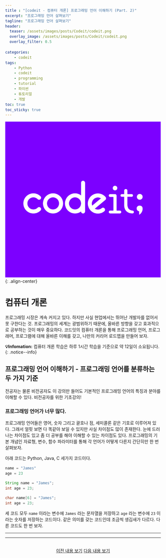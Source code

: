 ```yaml
---
title : "[codeit - 컴퓨터 개론] 프로그래밍 언어 이해하기 (Part. 2)"
excerpt: "프로그래밍 언어 살펴보기"
tagline: "프로그래밍 언어 살펴보기"
header:
  teaser: /assets/images/posts/Codeit/codeit.png
  overlay_image: /assets/images/posts/Codeit/codeit.png
  overlay_filter: 0.5
  
categories:
    - codeit
tags:
    - Python
    - codeit
    - programming
    - tutorial
    - 파이썬
    - 튜토리얼
    - 개발
toc: true
toc_sticky: true
---
```


![codeit](/assets/images/posts/Codeit/codeit.png){: .align-center}

# 컴퓨터 개론

프로그래밍 시장은 계속 커지고 있다. 하지만 사실 현업에서는 뛰어난 개발자를 없어서 못 구한다는 것. 프로그래밍의 세계는 광범위하기 때문에, 올바른 방향을 갖고 효과적으로 공부하는 것이 매우 중요하다. 코드잇의 컴퓨터 개론을 통해 프로그래밍 언어, 프로그래머, 프로그램에 대해 올바른 이해를 갖고, 나만의 커리어 로드맵을 만들어 보자.

**💡Infomation:**
컴퓨터 개론 학습은 하루 1시간 학습을 기준으로 약 12일이 소요됩니다.
{: .notice--info}

## 프로그래밍 언어 이해하기 - 프로그래밍 언어를 분류하는 두 가지 기준

전공자는 물론 비전공자도 이 강의만 들어도 기본적인 프로그래밍 언어의 특징과 분야를 이해할 수 있다. 비전공자를 위한 기초강의!

### 프로그래밍 언어가 너무 많다.

프로그래밍 언어들은 영어, 숫자 그리고 괄호나 점, 세미콜론 같은 기호로 이루어져 있다. 그래서 얼핏 보면 다 똑같아 보일 수 있지만 사실 차이점도 많이 존재한다. 눈에 드러나는 차이점도 있고 좀 더 공부를 해야 이해할 수 있는 차이점도 있다. 프로그래밍의 기본 개념인 자료형, 변수, 함수 파라미터를 통해 각 언어가 어떻게 다른지 간단히만 한 번 살펴보자.

아래 코드는 Python, Java, C 세가지 코드이다.

```python
name = "James"
age = 23
```

```java
String name = "James";
int age = 23;
```

```c
char name[6] = "James";
int age = 23;
```

세 코드 모두 `name` 이라는 변수에 `James` 라는 문자열을 저장하고 `age` 라는 변수에 `23` 이라는 숫자를 저장하는 코드이다. 같은 의미를 갖는 코드인데 조금씩 생김새가 다르다. 다른 코드도 한 번 보자.


---


---

<br/>
<center>
<a href="https://sanghyuk.dev/codeit/2/" class="btn btn--info">이전 내용 보기</a>
<a href="https://sanghyuk.dev/codeit/4/" class="btn btn--info">다음 내용 보기</a>
</center>